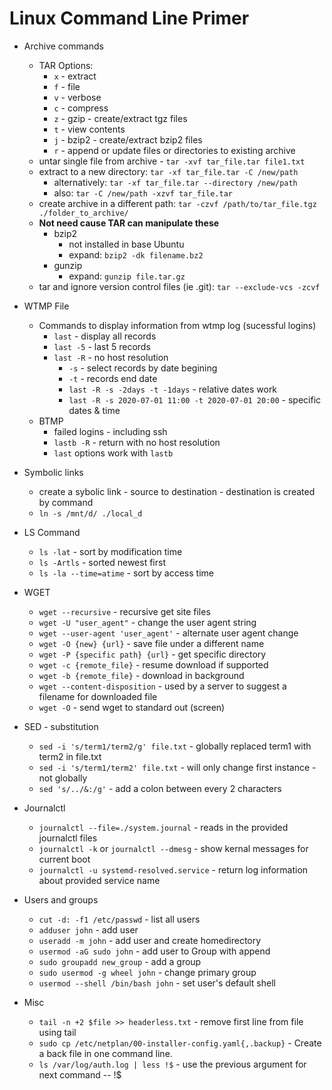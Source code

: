 # Linux Command Line Primer #

- Archive commands
  - TAR Options:
    - `x` - extract
    - `f` - file
    - `v` - verbose
    - `c` - compress
    - `z` - gzip - create/extract tgz files
    - `t` - view contents
    - `j` - bzip2 - create/extract bzip2 files
    - `r` - append or update files or directories to existing archive
  - untar single file from archive - `tar -xvf tar_file.tar file1.txt`
  - extract to a new directory: `tar -xf tar_file.tar -C /new/path`
    - alternatively: `tar -xf tar_file.tar --directory /new/path`
    - also: `tar -C /new/path -xzvf tar_file.tar`
  - create archive in a different path: `tar -czvf /path/to/tar_file.tgz ./folder_to_archive/`
  - **Not need cause TAR can manipulate these**
    - bzip2
      - not installed in base Ubuntu
      - expand: `bzip2 -dk filename.bz2`
    - gunzip
      - expand: `gunzip file.tar.gz`  
  - tar and ignore version control files (ie .git): `tar --exclude-vcs -zcvf`

- WTMP File
  - Commands to display information from wtmp log (sucessful logins)
    - `last` - display all records
    - `last -5` - last 5 records
    - `last -R` - no host resolution
      - `-s` - select records by date begining
      - `-t` - records end date
      - `last -R -s -2days -t -1days` - relative dates work
      - `last -R -s 2020-07-01 11:00 -t 2020-07-01 20:00` - specific dates & time
  - BTMP
    - failed logins - including ssh
    - `lastb -R` - return with no host resolution
    - `last` options work with `lastb`

- Symbolic links
  - create a sybolic link - source to destination - destination is created by command
  - `ln -s /mnt/d/ ./local_d`
  
- LS Command
  - `ls -lat` - sort by modification time
  - `ls -Artls` - sorted newest first
  - `ls -la --time=atime` - sort by access time

- WGET
  - `wget --recursive` - recursive get site files
  - `wget -U "user_agent"` - change the user agent string
  - `wget --user-agent 'user_agent'` - alternate user agent change
  - `wget -O {new} {url}` - save file under a different name
  - `wget -P {specific path} {url}` - get specific directory
  - `wget -c {remote_file}` - resume download if supported
  - `wget -b {remote_file}` - download in background
  - `wget --content-disposition` - used by a server to suggest a filename for downloaded file
  - `wget -O` - send wget to standard out (screen)

- SED - substitution
  - `sed -i 's/term1/term2/g' file.txt` - globally replaced term1 with term2 in file.txt
  - `sed -i 's/term1/term2' file.txt` - will only change first instance - not globally
  - `sed 's/../&:/g'` - add a colon between every 2 characters

- Journalctl
  - `journalctl --file=./system.journal` - reads in the provided journalctl files
  - `journalctl -k` or `journalctl --dmesg` - show kernal messages for current boot
  - `journalctl -u systemd-resolved.service` - return log information about provided service name

- Users and groups
  - `cut -d: -f1 /etc/passwd` - list all users
  - `adduser john` - add user
  - `useradd -m john` - add user and create homedirectory
  - `usermod -aG sudo john` - add user to Group with append
  - `sudo groupadd new_group` - add a group
  - `sudo usermod -g wheel john` - change primary group
  - `usermod --shell /bin/bash john` - set user's default shell

- Misc
  - `tail -n +2 $file >> headerless.txt` - remove first line from file using tail
  - `sudo cp /etc/netplan/00-installer-config.yaml{,.backup}` - Create a back file in one command line.
  - `ls /var/log/auth.log | less !$` - use the previous argument for next command -- !$
